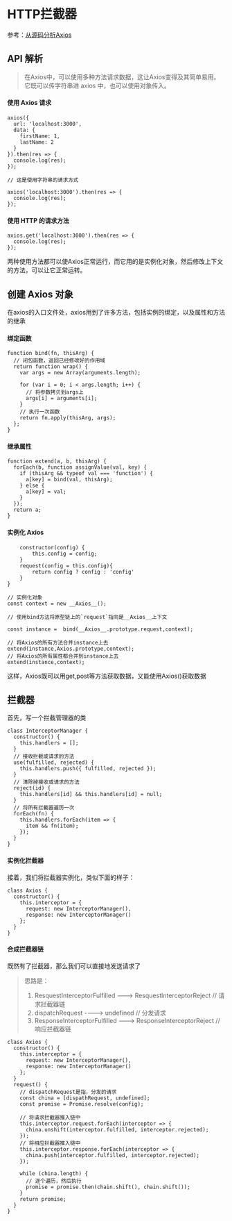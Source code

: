 # HTTP拦截器
参考：[从源码分析Axios](https://juejin.im/post/6844904101738708999)

## API 解析
>在Axios中，可以使用多种方法请求数据，这让Axios变得及其简单易用。
>它既可以传字符串进 axios 中，也可以使用对象传入。
#### 使用 Axios 请求
```
axios({
  url: 'localhost:3000',
  data: {
    firstName: 1,
    lastName: 2
  }
}).then(res => {
  console.log(res);
});

// 这是使用字符串的请求方式

axios('localhost:3000').then(res => {
  console.log(res);
});

```
#### 使用 HTTP 的请求方法
```
axios.get('localhost:3000').then(res => {
  console.log(res);
});

```
两种使用方法都可以使Axios正常运行，而它用的是实例化对象，然后修改上下文的方法，可以让它正常运转。
## 创建 Axios 对象
在axios的入口文件处，axios用到了许多方法，包括实例的绑定，以及属性和方法的继承
#### 绑定函数
```
function bind(fn, thisArg) {
  // 闭包函数，返回已经修改好的作用域
  return function wrap() {
    var args = new Array(arguments.length);

    for (var i = 0; i < args.length; i++) {
      // 将参数拷贝到args上
      args[i] = arguments[i];
    }
    // 执行一次函数
    return fn.apply(thisArg, args);
  };
}
```
#### 继承属性
```
function extend(a, b, thisArg) {
  forEach(b, function assignValue(val, key) {
    if (thisArg && typeof val === 'function') {
      a[key] = bind(val, thisArg);
    } else {
      a[key] = val;
    }
  });
  return a;
}
```
#### 实例化 Axios
```new __Axios__  {
    constructor(config) {
        this.config = config;
    }
    request(config = this.config){
        return config ? config : 'config'
    }
}

// 实例化对象
const context = new __Axios__();

// 使用bind方法将原型链上的`request`指向是__Axios__上下文

const instance =  bind(__Axios__.prototype.request,context);

// 将Axios的所有方法合并instance上去
extend(instance,Axios.prototype,context);
// 将Axios的所有属性都合并到instance上去
extend(instance,context);
```
这样，Axios既可以用get,post等方法获取数据，又能使用Axios()获取数据
## 拦截器
首先，写一个拦截管理器的类
```
class InterceptorManager {
  constructor() {
    this.handlers = [];
  }
  // 接收拦截或请求的方法
  use(fulfilled, rejected) {
    this.handlers.push({ fulfilled, rejected });
  }
  // 清除掉接收或请求的方法
  reject(id) {
    this.handlers[id] && this.handlers[id] = null;
  }
  // 将所有拦截器遍历一次
  forEach(fn) {
    this.handlers.forEach(item => {
      item && fn(item);
    });
  }
}
```
#### 实例化拦截器
接着，我们将拦截器实例化，类似下面的样子：
```
class Axios {
  constructor() {
    this.interceptor = {
      request: new InterceptorManager(),
      response: new InterceptorManager()
    };
  }
}
```
#### 合成拦截器链
既然有了拦截器，那么我们可以直接地发送请求了

>思路是：
>1. ResquestInterceptorFulfilled ---> ResquestInterceptorReject // 请求拦截器链
>2. dispatchRequest ----> undefined // 分发请求
>3. ResponseInterceptorFulfilled ---> ResponseInterceptorReject // 响应拦截器链
```
class Axios {
  constructor() {
    this.interceptor = {
      request: new InterceptorManager(),
      response: new InterceptorManager()
    };
  }
  request() {
    // dispatchRequest是指，分发的请求
    const china = [dispathRequest, undefined];
    const promise = Promise.resolve(config);

    // 将请求拦截器推入链中
    this.interceptor.request.forEach(interceptor => {
      china.unshift(interceptor.fulfilled, interceptor.rejected);
    });
    // 将相应拦截器推入链中
    this.interceptor.response.forEach(interceptor => {
      china.push(interceptor.fulfilled, interceptor.rejected);
    });

    while (china.length) {
      // 逐个遍历，然后执行
      promise = promise.then(chain.shift(), chain.shift());
    }
    return promise;
  }
}
```

